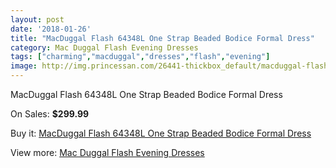 ```yaml
---
layout: post
date: '2018-01-26'
title: "MacDuggal Flash 64348L One Strap Beaded Bodice Formal Dress"
category: Mac Duggal Flash Evening Dresses
tags: ["charming","macduggal","dresses","flash","evening"]
image: http://img.princessan.com/26441-thickbox_default/macduggal-flash-64348l-one-strap-beaded-bodice-formal-dress.jpg
---
```

MacDuggal Flash 64348L One Strap Beaded Bodice Formal Dress

On Sales: **$299.99**
<a href="https://www.princessan.com/en/12148-macduggal-flash-64348l-one-strap-beaded-bodice-formal-dress.html"><amp-img layout="responsive" width="600" height="600" src="//img.princessan.com/26441-thickbox_default/macduggal-flash-64348l-one-strap-beaded-bodice-formal-dress.jpg" alt="MacDuggal Flash 64348L One Strap Beaded Bodice Formal Dress 0" /></a>

Buy it: [MacDuggal Flash 64348L One Strap Beaded Bodice Formal Dress](https://www.princessan.com/en/12148-macduggal-flash-64348l-one-strap-beaded-bodice-formal-dress.html "MacDuggal Flash 64348L One Strap Beaded Bodice Formal Dress")

View more: [Mac Duggal Flash Evening Dresses](https://www.princessan.com/en/86- "Mac Duggal Flash Evening Dresses")